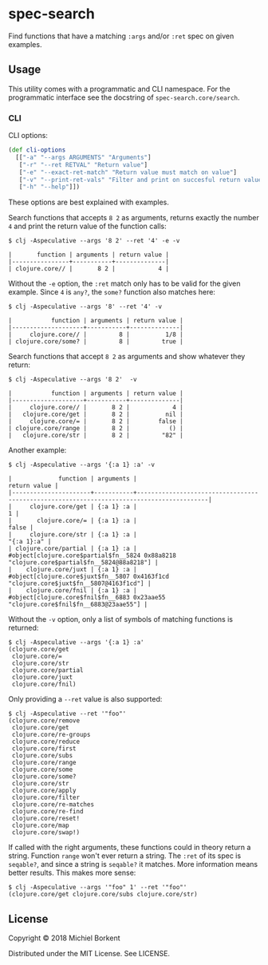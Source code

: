 # spec-search

Find functions that have a matching `:args` and/or `:ret` spec on given
examples.

## Usage

This utility comes with a programmatic and CLI namespace. For the programmatic
interface see the docstring of `spec-search.core/search`.

### CLI

CLI options:

``` clojure
(def cli-options
  [["-a" "--args ARGUMENTS" "Arguments"]
   ["-r" "--ret RETVAL" "Return value"]
   ["-e" "--exact-ret-match" "Return value must match on value"]
   ["-v" "--print-ret-vals" "Filter and print on succesful return values"]
   ["-h" "--help"]])
```

These options are best explained with examples.

Search functions that accepts `8 2` as arguments, returns exactly the number `4`
and print the return value of the function calls:

``` shell
$ clj -Aspeculative --args '8 2' --ret '4' -e -v

|       function | arguments | return value |
|----------------+-----------+--------------|
| clojure.core// |       8 2 |            4 |

```

Without the `-e` option, the `:ret` match only has to be valid for the given
example. Since `4` is `any?`, the `some?` function also matches here:

``` shell
$ clj -Aspeculative --args '8' --ret '4' -v

|           function | arguments | return value |
|--------------------+-----------+--------------|
|     clojure.core// |         8 |          1/8 |
| clojure.core/some? |         8 |         true |
```

Search functions that accept `8 2` as arguments and show whatever they return:

``` shell
$ clj -Aspeculative --args '8 2'  -v

|           function | arguments | return value |
|--------------------+-----------+--------------|
|     clojure.core// |       8 2 |            4 |
|   clojure.core/get |       8 2 |          nil |
|     clojure.core/= |       8 2 |        false |
| clojure.core/range |       8 2 |           () |
|   clojure.core/str |       8 2 |         "82" |
```

Another example:

``` shell
$ clj -Aspeculative --args '{:a 1} :a' -v

|             function | arguments |                                                                             return value |
|----------------------+-----------+------------------------------------------------------------------------------------------|
|     clojure.core/get | {:a 1} :a |                                                                                        1 |
|       clojure.core/= | {:a 1} :a |                                                                                    false |
|     clojure.core/str | {:a 1} :a |                                                                               "{:a 1}:a" |
| clojure.core/partial | {:a 1} :a | #object[clojure.core$partial$fn__5824 0x88a8218 "clojure.core$partial$fn__5824@88a8218"] |
|    clojure.core/juxt | {:a 1} :a |     #object[clojure.core$juxt$fn__5807 0x4163f1cd "clojure.core$juxt$fn__5807@4163f1cd"] |
|    clojure.core/fnil | {:a 1} :a |       #object[clojure.core$fnil$fn__6883 0x23aae55 "clojure.core$fnil$fn__6883@23aae55"] |
```

Without the `-v` option, only a list of symbols of matching functions is returned:

``` shell
$ clj -Aspeculative --args '{:a 1} :a'
(clojure.core/get
 clojure.core/=
 clojure.core/str
 clojure.core/partial
 clojure.core/juxt
 clojure.core/fnil)
```

Only providing a `--ret` value is also supported:

``` shell
$ clj -Aspeculative --ret '"foo"'
(clojure.core/remove
 clojure.core/get
 clojure.core/re-groups
 clojure.core/reduce
 clojure.core/first
 clojure.core/subs
 clojure.core/range
 clojure.core/some
 clojure.core/some?
 clojure.core/str
 clojure.core/apply
 clojure.core/filter
 clojure.core/re-matches
 clojure.core/re-find
 clojure.core/reset!
 clojure.core/map
 clojure.core/swap!)
```

If called with the right arguments, these functions could in theory return a
string. Function `range` won't ever return a string. The `:ret` of its spec is
`seqable?`, and since a string is `seqable?` it matches. More information means
better results. This makes more sense:

``` shell
$ clj -Aspeculative --args '"foo" 1' --ret '"foo"'
(clojure.core/get clojure.core/subs clojure.core/str)
```

## License

Copyright © 2018 Michiel Borkent

Distributed under the MIT License. See LICENSE.
